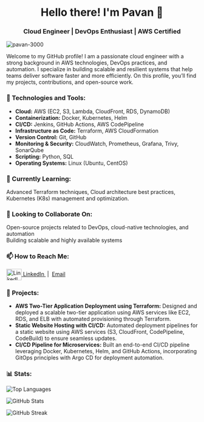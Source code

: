 <h1 align="center">Hello there! I'm Pavan 👋</h1>
<h3 align="center">Cloud Engineer | DevOps Enthusiast | AWS Certified</h3>
<p align="left">
  <img src="https://komarev.com/ghpvc/?username=pavan-3000&label=Profile%20views&color=0e75b6&style=flat" alt="pavan-3000" />
</p>

Welcome to my GitHub profile! I am a passionate cloud engineer with a strong background in AWS technologies, DevOps practices, and automation. I specialize in building scalable and resilient systems that help teams deliver software faster and more efficiently. On this profile, you’ll find my projects, contributions, and open-source work.

<h3 align="left">🔧 Technologies and Tools:</h3>
<ul align="left">
  <li><strong>Cloud:</strong> AWS (EC2, S3, Lambda, CloudFront, RDS, DynamoDB)</li>
  <li><strong>Containerization:</strong> Docker, Kubernetes, Helm</li>
  <li><strong>CI/CD:</strong> Jenkins, GitHub Actions, AWS CodePipeline</li>
  <li><strong>Infrastructure as Code:</strong> Terraform, AWS CloudFormation</li>
  <li><strong>Version Control:</strong> Git, GitHub</li>
  <li><strong>Monitoring & Security:</strong> CloudWatch, Prometheus, Grafana, Trivy, SonarQube</li>
  <li><strong>Scripting:</strong> Python, SQL</li>
  <li><strong>Operating Systems:</strong> Linux (Ubuntu, CentOS)</li>
</ul>



<h3 align="left">🌱 Currently Learning:</h3>
<p align="left">
  Advanced Terraform techniques, Cloud architecture best practices, Kubernetes (K8s) management and optimization.
</p>


<h3 align="left">👯 Looking to Collaborate On:</h3>
<p align="left">
  Open-source projects related to DevOps, cloud-native technologies, and automation<br>
  Building scalable and highly available systems
</p>

<h3 align="left">📫 How to Reach Me:</h3>
<p align="left">
  <a href="https://www.linkedin.com/in/pavan3000/" target="blank">
    <img align="center" src="https://raw.githubusercontent.com/rahuldkjain/github-profile-readme-generator/master/src/images/icons/Social/linked-in-alt.svg" alt="LinkedIn" height="30" width="40" />
    LinkedIn
  </a>
  &nbsp;|&nbsp;
  <a href="mailto:pavansingh3000@gmail.com" target="blank">
    Email
  </a>
</p>


<h3 align="left">🚀 Projects:</h3>
<ul>
  <li>
    <strong>AWS Two-Tier Application Deployment using Terraform:</strong> Designed and deployed a scalable two-tier application using AWS services like EC2, RDS, and ELB with automated provisioning through Terraform.
  </li>
  <li>
    <strong>Static Website Hosting with CI/CD:</strong> Automated deployment pipelines for a static website using AWS services (S3, CloudFront, CodePipeline, CodeBuild) to ensure seamless updates.
  </li>
  <li>
    <strong>CI/CD Pipeline for Microservices:</strong> Built an end-to-end CI/CD pipeline leveraging Docker, Kubernetes, Helm, and GitHub Actions, incorporating GitOps principles with Argo CD for deployment automation.
  </li>
</ul>

<h3 align="left">📊 Stats:</h3>
<p align="left">
  <img src="https://github-readme-stats.vercel.app/api/top-langs?username=pavan-3000&show_icons=true&locale=en&layout=compact" alt="Top Languages" />
</p>
<p>
  <img align="center" src="https://github-readme-stats.vercel.app/api?username=pavan-3000&show_icons=true&locale=en" alt="GitHub Stats" />
</p>
<p>
  <img align="center" src="https://github-readme-streak-stats.herokuapp.com/?user=pavan-3000&" alt="GitHub Streak" />
</p>

